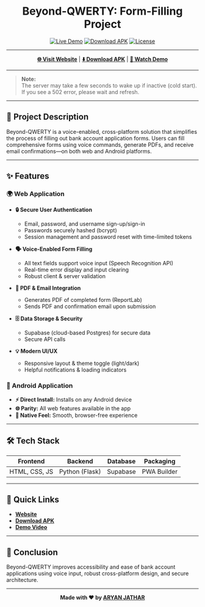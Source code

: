 <!-- PROJECT TITLE AND BADGES -->
<h1 align="center">Beyond-QWERTY: Form-Filling Project</h1>
<p align="center">
  <a href="https://voice-bank-form.onrender.com/"><img src="https://img.shields.io/badge/Live%20Demo-Online-success?style=flat-square&logo=google-chrome" alt="Live Demo"></a>
  <a href="https://github.com/ARYANJATHAR/QWERTY_FORM_FILLING_PROJECT/blob/main/BankForm.apk"><img src="https://img.shields.io/badge/Download-APK-blue?style=flat-square&logo=android" alt="Download APK"></a>
  <a href="https://img.shields.io/github/license/ARYANJATHAR/QWERTY_FORM_FILLING_PROJECT"><img src="https://img.shields.io/github/license/ARYANJATHAR/QWERTY_FORM_FILLING_PROJECT?style=flat-square" alt="License"></a>
</p>

---

<p align="center">
  <a href="https://voice-bank-form.onrender.com/"><strong>🌐 Visit Website</strong></a> | 
  <a href="https://github.com/ARYANJATHAR/QWERTY_FORM_FILLING_PROJECT/blob/main/BankForm.apk"><strong>⬇️ Download APK</strong></a> | 
  <a href="https://drive.google.com/file/d/1SUTJHkhfNT-ucLxOVnBwaBixPPvD-GKr/view?usp=sharing"><strong>🎥 Watch Demo</strong></a>
</p>

---

> **Note:**  
> The server may take a few seconds to wake up if inactive (cold start). If you see a 502 error, please wait and refresh.

---

## 📝 Project Description

Beyond-QWERTY is a voice-enabled, cross-platform solution that simplifies the process of filling out bank account application forms. Users can fill comprehensive forms using voice commands, generate PDFs, and receive email confirmations—on both web and Android platforms.

---

## ✨ Features

### 🌍 Web Application

- **🔒 Secure User Authentication**
  - Email, password, and username sign-up/sign-in
  - Passwords securely hashed (bcrypt)
  - Session management and password reset with time-limited tokens

- **🗣️ Voice-Enabled Form Filling**
  - All text fields support voice input (Speech Recognition API)
  - Real-time error display and input clearing
  - Robust client & server validation

- **📄 PDF & Email Integration**
  - Generates PDF of completed form (ReportLab)
  - Sends PDF and confirmation email upon submission

- **🗄️ Data Storage & Security**
  - Supabase (cloud-based Postgres) for secure data
  - Secure API calls

- **💡 Modern UI/UX**
  - Responsive layout & theme toggle (light/dark)
  - Helpful notifications & loading indicators

### 📱 Android Application

- **⚡ Direct Install:** Installs on any Android device
- **🌐 Parity:** All web features available in the app
- **📱 Native Feel:** Smooth, browser-free experience

---

## 🛠️ Tech Stack

| Frontend      | Backend         | Database | Packaging      |
| ------------- | -------------- | -------- | ------------- |
| HTML, CSS, JS | Python (Flask) | Supabase | PWA Builder    |

---

## 🚀 Quick Links

- **[Website](https://voice-bank-form.onrender.com/)**
- **[Download APK](https://github.com/ARYANJATHAR/QWERTY_FORM_FILLING_PROJECT/blob/main/BankForm.apk)**
- **[Demo Video](https://drive.google.com/file/d/1SUTJHkhfNT-ucLxOVnBwaBixPPvD-GKr/view?usp=sharing)**

---

## 🏁 Conclusion

Beyond-QWERTY improves accessibility and ease of bank account applications using voice input, robust cross-platform design, and secure architecture.

---

<p align="center">
  <b>Made with ❤️ by <a href="https://github.com/ARYANJATHAR">ARYAN JATHAR</a></b>
</p>
